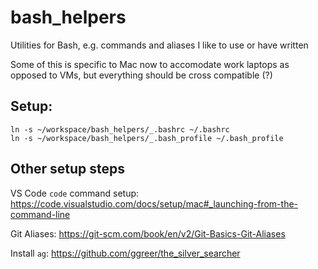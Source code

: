 # bash_helpers

Utilities for Bash, e.g. commands and aliases I like to use or have written

Some of this is specific to Mac now to accomodate work laptops as opposed to VMs,
but everything should be cross compatible (?)


## Setup:

```
ln -s ~/workspace/bash_helpers/_.bashrc ~/.bashrc
ln -s ~/workspace/bash_helpers/_.bash_profile ~/.bash_profile
```

## Other setup steps

VS Code `code` command setup:
https://code.visualstudio.com/docs/setup/mac#_launching-from-the-command-line

Git Aliases:
https://git-scm.com/book/en/v2/Git-Basics-Git-Aliases

Install `ag`:
https://github.com/ggreer/the_silver_searcher
